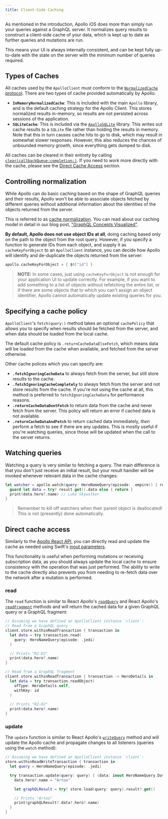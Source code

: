 ```yaml
---
title: Client-Side Caching
---
```


As mentioned in the introduction, Apollo iOS does more than simply run your queries against a GraphQL server. It normalizes query results to construct a client-side cache of your data, which is kept up to date as further queries and mutations are run. 

This means your UI is always internally consistent, and can be kept fully up-to-date with the state on the server with the minimum number of queries required.

## Types of Caches

All caches used by the `ApolloClient` must conform to the [`NormalizedCache` protocol](../api/Apollo/protocols/NormalizedCache/). There are two types of cache provided automatically by Apollo: 

- **`InMemoryNormalizedCache`**: This is included with the main `Apollo` library, and is the default caching strategy for the Apollo Client. This stores normalized results in-memory, so results are not persisted across sessions of the application. 
- **`SQLiteCache`**: This is included via the [`ApolloSQLite`]() library. This writes out cache results to a `SQLite` file rather than holding the results in memory. Note that this in turn causes cache hits to go to disk, which may result in somewhat slower responses. However, this also reduces the chances of unbounded memory growth, since everything gets dumped to disk. 

All caches can be cleared in their entirety by calling [`clear(callbackQueue:completion:)`](../api/Apollo/protocols/NormalizedCache/#clearcallbackqueuecompletion). If you need to work more directly with the cache, please see the [Direct Cache Access](#direct-cache-access) section.

## Controlling normalization

While Apollo can do basic caching based on the shape of GraphQL queries and their results, Apollo won't be able to associate objects fetched by different queries without additional information about the identities of the objects returned from the server. 

This is referred to as [cache normalization](http://dev.apollodata.com/core/how-it-works.html#normalize). You can read about our caching model in detail in our blog post, ["GraphQL Concepts Visualized"](https://medium.com/apollo-stack/the-concepts-of-graphql-bc68bd819be3).

**By default, Apollo does not use object IDs at all**, doing caching based only on the path to the object from the root query. However, if you specify a function to generate IDs from each object, and supply it as `cacheKeyForObject` to an `ApolloClient` instance, you can decide how Apollo will identify and de-duplicate the objects returned from the server:

```swift
apollo.cacheKeyForObject = { $0["id"] }
```

> **NOTE:** In some cases, just using `cacheKeyForObject` is not enough for your application UI to update correctly. For example, if you want to add something to a list of objects without refetching the entire list, or if there are some objects that to which you can't assign an object identifier, Apollo cannot automatically update existing queries for you.

## Specifying a cache policy

`ApolloClient`'s `fetch(query:)` method takes an optional `cachePolicy` that allows you to specify when results should be fetched from the server, and when data should be loaded from the local cache.

The default cache policy is `.returnCacheDataElseFetch`, which means data will be loaded from the cache when available, and fetched from the server otherwise. 

Other cache polices which you can specify are: 

- **`.fetchIgnoringCacheData`** to always fetch from the server, but still store results to the cache.
- **`.fetchIgnoringCacheCompletely`** to always fetch from the server and not store results from the cache. If you're not using the cache at all, this method is preferred to `fetchIgnoringCacheData` for performance reasons.
- **`.returnCacheDataDontFetch`** to return data from the cache and never fetch from the server. This policy will return an error if cached data is not available.
- **`.returnCacheDataAndFetch`** to return cached data immediately, *then* perform a fetch to see if there are any updates. This is mostly useful if you're watching queries, since those will be updated when the call to the server returns. 

## Watching queries

Watching a query is very similar to fetching a query. The main difference is that you don't just receive an initial result, but your result handler will be invoked whenever relevant data in the cache changes:

```swift
let watcher = apollo.watch(query: HeroNameQuery(episode: .empire)) { result in
  guard let data = try? result.get().data else { return }
  print(data.hero?.name) // Luke Skywalker
}
```

> Remember to kill off watchers when their parent object is deallocated! This is not (presently) done automatically.

## Direct cache access

Similarly to the [Apollo React API](https://www.apollographql.com/docs/react/advanced/caching/#direct), you can directly read and update the cache as needed using Swift's [inout parameters](https://docs.swift.org/swift-book/LanguageGuide/Functions.html#ID173). 

This functionality is useful when performing mutations or receiving subscription data, as you should always update the local cache to ensure consistency with the operation that was just performed. The ability to write to the cache directly also prevents you from needing to re-fetch data over the network after a mutation is performed.

### read

The `read` function is similar to React Apollo's [`readQuery`](https://www.apollographql.com/docs/react/caching/cache-interaction/#readquery) and React Apollo's [`readFragment`](https://www.apollographql.com/docs/react/caching/cache-interaction/#readfragment) methods and will return the cached data for a given GraphQL query or a GraphQL fragment:

```swift
// Assuming we have defined an ApolloClient instance `client`:
// Read from a GraphQL query
client.store.withinReadTransaction { transaction in
  let data = try transaction.read(
    query: HeroNameQuery(episode: .jedi)
  )

  // Prints "R2-D2"
  print(data.hero?.name)
}

// Read from a GraphQL fragment
client.store.withinReadTransaction { transaction -> HeroDetails in
  let data = try transaction.readObject(
    ofType: HeroDetails.self,
    withKey: id
  )
  
  // Prints "R2-D2"
  print(data.hero?.name)
}

```

### update

The `update` function is similar to React Apollo's [`writeQuery`](https://www.apollographql.com/docs/react/advanced/caching/#writequery-and-writefragment) method and will update the Apollo cache and propagate changes to all listeners (queries using the `watch` method):

```swift
// Assuming we have defined an ApolloClient instance `client`:
store.withinReadWriteTransaction { transaction in
  let query = HeroNameQuery(episode: .jedi)

  try transaction.update(query: query) { (data: inout HeroNameQuery.Data) in
    data.hero?.name = "Artoo"

    let graphQLResult = try? store.load(query: query).result?.get()

    // Prints "Artoo"
    print(graphQLResult?.data?.hero?.name)
  }
}
```